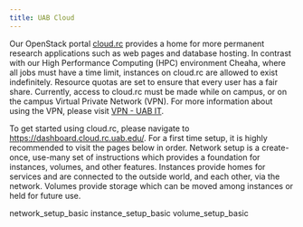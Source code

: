 ```yaml
---
title: UAB Cloud
---
```


Our OpenStack portal [cloud.rc](https://dashboard.cloud.rc.uab.edu)
provides a home for more permanent research applications such as web
pages and database hosting. In contrast with our High Performance
Computing (HPC) environment Cheaha, where all jobs must have a time
limit, instances on cloud.rc are allowed to exist indefinitely. Resource
quotas are set to ensure that every user has a fair share. Currently,
access to cloud.rc must be made while on campus, or on the campus
Virtual Private Network (VPN). For more information about using the VPN,
please visit [VPN - UAB
IT](https://www.uab.edu/it/home/tech-solutions/network/vpn).

To get started using cloud.rc, please navigate to
<https://dashboard.cloud.rc.uab.edu/>. For a first time setup, it is
highly recommended to visit the pages below in order. Network setup is a
create-once, use-many set of instructions which provides a foundation
for instances, volumes, and other features. Instances provide homes for
services and are connected to the outside world, and each other, via the
network. Volumes provide storage which can be moved among instances or
held for future use.

<div class="toctree" maxdepth="2">

network_setup_basic instance_setup_basic volume_setup_basic

</div>
